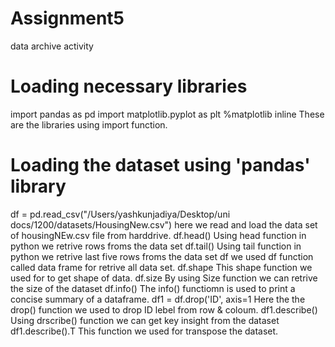 # Assignment5
data archive activity
# Loading necessary libraries
import pandas as pd
import matplotlib.pyplot as plt
%matplotlib inline
These are the libraries using import function.
# Loading the dataset using 'pandas' library
df = pd.read_csv("/Users/yashkunjadiya/Desktop/uni docs/1200/datasets/HousingNew.csv")
here we read and load the data set of housingNEw.csv file from harddrive.
df.head()
Using head function in python we retrive rows froms the data set
df.tail()
Using tail function in python we retrive last five rows froms the data set
df
we used df function called data frame for retrive all data set.
df.shape
This shape function we used for to get shape of data.
df.size
By using Size function we can retrive the size of the dataset
df.info()
The info() functiomn is used to print a concise summary of a dataframe.
df1 = df.drop('ID', axis=1
Here the the drop() function we used to drop ID lebel from row & coloum.
df1.describe()
Using drscribe() function we can get key insight from the dataset
df1.describe().T
This function we used for transpose the dataset.
